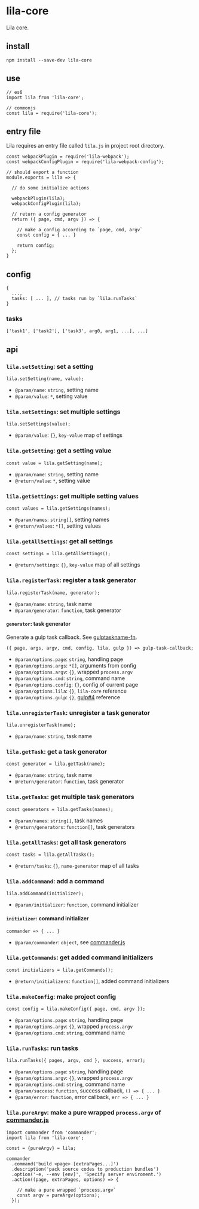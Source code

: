 # lila-core

Lila core.

## install

```
npm install --save-dev lila-core
```

## use

```
// es6
import lila from 'lila-core';

// commonjs
const lila = require('lila-core');
```

## entry file

Lila requires an entry file called `lila.js` in project root directory.

```
const webpackPlugin = require('lila-webpack');
const webpackConfigPlugin = require('lila-webpack-config');

// should export a function
module.exports = lila => {

  // do some initialize actions

  webpackPlugin(lila);
  webpackConfigPlugin(lila);

  // return a config generator
  return ({ page, cmd, argv }) => {

    // make a config according to `page, cmd, argv`
    const config = { ... }

    return config;
  };
}
```

## config

```
{
  ...,
  tasks: [ ... ], // tasks run by `lila.runTasks`
}
```

### tasks

```
['task1', ['task2'], ['task3', arg0, arg1, ...], ...]
```

## api

### `lila.setSetting`: set a setting

```
lila.setSetting(name, value);
```

- `@param/name`: `string`, setting name
- `@param/value`: `*`, setting value

### `lila.setSettings`: set multiple settings

```
lila.setSettings(value);
```

- `@param/value`: `{}`, `key-value` map of settings

### `lila.getSetting`: get a setting value

```
const value = lila.getSetting(name);
```

- `@param/name`: `string`, setting name
- `@return/value`: `*`, setting value

### `lila.getSettings`: get multiple setting values

```
const values = lila.getSettings(names);
```

- `@param/names`: `string[]`, setting names
- `@return/values`: `*[]`, setting values

### `lila.getAllSettings`: get all settings

```
const settings = lila.getAllSettings();
```

- `@return/settings`: `{}`, `key-value` map of all settings

### `lila.registerTask`: register a task generator

```
lila.registerTask(name, generator);
```

- `@param/name`: `string`, task name
- `@param/generator`: `function`, task generator

#### `generator`: task generator

Generate a gulp task callback. See [gulptaskname-fn](https://github.com/gulpjs/gulp/blob/4.0/docs/API.md#gulptaskname-fn).

```
({ page, args, argv, cmd, config, lila, gulp }) => gulp-task-callback;
```

- `@param/options.page`: `string`, handling page
- `@param/options.args`: `*[]`, arguments from config
- `@param/options.argv`: `{}`, wrapped `process.argv`
- `@param/options.cmd`: `string`, command name
- `@param/options.config`: `{}`, config of current page
- `@param/options.lila`: `{}`, `lila-core` reference
- `@param/options.gulp`: `{}`, [gulp#4](https://github.com/gulpjs/gulp/tree/4.0) reference

### `lila.unregisterTask`: unregister a task generator

```
lila.unregisterTask(name);
```

- `@param/name`: `string`, task name

### `lila.getTask`: get a task generator

```
const generator = lila.getTask(name);
```

- `@param/name`: `string`, task name
- `@return/generator`: `function`, task generator

### `lila.getTasks`: get multiple task generators

```
const generators = lila.getTasks(names);
```

- `@param/names`: `string[]`, task names
- `@return/generators`: `function[]`, task generators

### `lila.getAllTasks`: get all task generators

```
const tasks = lila.getAllTasks();
```

- `@return/tasks`: `{}`, `name-generator` map of all tasks

### `lila.addCommand`: add a command

```
lila.addCommand(initializer);
```

- `@param/initializer`: `function`, command initializer

#### `initializer`: command initializer

```
commander => { ... }
```

- `@param/commander`: `object`, see [commander.js](https://github.com/tj/commander.js)

### `lila.getCommands`: get added command initializers

```
const initializers = lila.getCommands();
```

- `@return/initializers`: `function[]`, added command initializers

### `lila.makeConfig`: make project config

```
const config = lila.makeConfig({ page, cmd, argv });
```

- `@param/options.page`: `string`, handling page
- `@param/options.argv`: `{}`, wrapped `process.argv`
- `@param/options.cmd`: `string`, command name

### `lila.runTasks`: run tasks

```
lila.runTasks({ pages, argv, cmd }, success, error);
```

- `@param/options.page`: `string`, handling page
- `@param/options.argv`: `{}`, wrapped `process.argv`
- `@param/options.cmd`: `string`, command name
- `@param/success`: `function`, success callback, `() => { ... }`
- `@param/error`: `function`, error callback, `err => { ... }`

### `lila.pureArgv`: make a pure wrapped `process.argv` of [commander.js](https://github.com/tj/commander.js)

```
import commander from 'commander';
import lila from 'lila-core';

const = {pureArgv} = lila;

commander
  .command('build <page> [extraPages...]')
  .description('pack source codes to production bundles')
  .option('-e, --env [env]', 'Specify server enviroment.')
  .action((page, extraPages, options) => {

    // make a pure wrapped `process.argv`
    const argv = pureArgv(options);
  });
```
